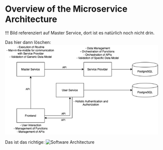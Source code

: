 # Overview of the Microservice Architecture

!!! Bild referenziert auf Master Service, dort ist es natürlich noch nicht drin.

Das hier dann löschen:
![Software Architecture](https://github.com/D067659/tpmc_documentation/blob/architecture-overview/resources/images/SoftwareArchitecture_MTP_v2.png)


Das ist das richtige:
![Software Architecture](https://github.com/D067659/tpmc_documentation/tree/master/resources/images/SoftwareArchitecture_MTP_v2.png)

